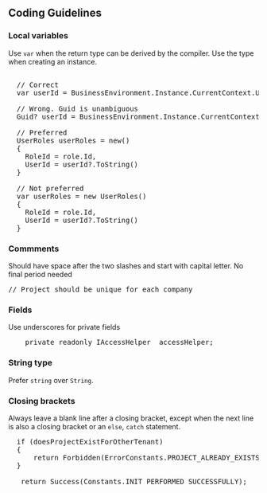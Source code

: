 
## Coding Guidelines ##
### Local variables ###
Use <code>var</code> when the return type can be derived by the compiler. Use the type when creating an instance.
<pre>  
  // Correct
  var userId = BusinessEnvironment.Instance.CurrentContext.UserId;
  
  // Wrong. Guid is unambiguous
  Guid? userId = BusinessEnvironment.Instance.CurrentContext.UserId;

  // Preferred
  UserRoles userRoles = new()
  {
    RoleId = role.Id,
    UserId = userId?.ToString()
  }
  
  // Not preferred
  var userRoles = new UserRoles()
  {
    RoleId = role.Id,
    UserId = userId?.ToString()
  }
</pre>

### Commments ###
Should have space after the two slashes and start with capital letter. No final period needed
<pre>
// Project should be unique for each company
</pre>

### Fields ###
Use underscores for private fields
<pre>
    private readonly IAccessHelper _accessHelper;
</pre>

### String type ###
Prefer <code>string</code> over <code>String</code>.

### Closing brackets ###
Always leave a blank line after a closing bracket, except when the next line is also a closing bracket or an <code>else</code>, <code>catch</code> statement.
<pre>
  if (doesProjectExistForOtherTenant)
  {
      return Forbidden<InitializationResponse>(ErrorConstants.PROJECT_ALREADY_EXISTS_WITH_OTHER_TENANT);
  }

   return Success<InitializationResponse>(Constants.INIT_PERFORMED_SUCCESSFULLY);
</pre>
